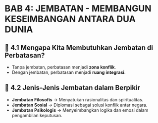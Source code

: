 # BAB 4: JEMBATAN - MEMBANGUN KESEIMBANGAN ANTARA DUA DUNIA

## 📌 4.1 Mengapa Kita Membutuhkan Jembatan di Perbatasan?
- Tanpa jembatan, perbatasan menjadi **zona konflik**.
- Dengan jembatan, perbatasan menjadi **ruang integrasi**.

## 📌 4.2 Jenis-Jenis Jembatan dalam Berpikir
- **Jembatan Filosofis** → Menyatukan rasionalitas dan spiritualitas.
- **Jembatan Sosial** → Diplomasi sebagai solusi konflik antar negara.
- **Jembatan Psikologis** → Menyeimbangkan logika dan emosi dalam pengambilan keputusan.
